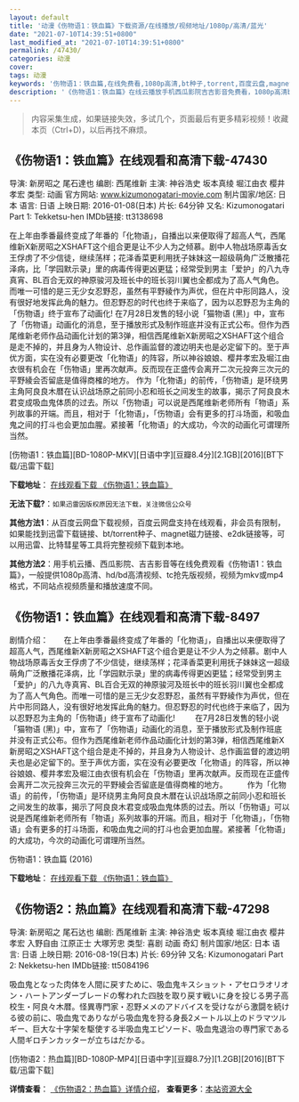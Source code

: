 ```yaml
---
layout: default
title: '动漫《伤物语1：铁血篇》下载资源/在线播放/视频地址/1080p/高清/蓝光'
date: "2021-07-10T14:39:51+0800"
last_modified_at: "2021-07-10T14:39:51+0800"
permalink: /47430/
categories: 动漫
cover:
tags: 动漫
keywords: '伤物语1：铁血篇,在线免费看,1080p高清,bt种子,torrent,百度云盘,magnet,磁力链,迅雷下载资源'
description: '《伤物语1：铁血篇》在线云播放手机西瓜影院吉吉影音免费看，1080p高清bd/hd未删减完整版和tc抢先枪版，mkv/mp4格式，附带bt/torrent种子、magnet/磁力链、百度云盘、网盘资源迅雷下载链接'
---
```


>内容采集生成，如果链接失效，多试几个，页面最后有更多精彩视频！收藏本页（Ctrl+D)，以后再找不麻烦。


## 《伤物语1：铁血篇》在线观看和高清下载-47430

导演: 新房昭之 尾石達也 编剧: 西尾维新 主演: 神谷浩史 坂本真绫 堀江由衣 樱井孝宏 类型: 动画 官方网站: www.kizumonogatari-movie.com 制片国家/地区: 日本 语言: 日语 上映日期: 2016-01-08(日本) 片长: 64分钟 又名: Kizumonogatari Part 1: Tekketsu-hen IMDb链接: tt3138698

在上年由季番最终变成了年番的「化物语」，自播出以来便取得了超高人气，西尾维新X新房昭之XSHAFT这个组合更是让不少人为之倾慕。剧中人物战场原毒舌女王俘虏了不少信徒，继续荡样；花泽香菜更利用抚子妹妹这一超级萌角广泛散播花泽病，比「学园默示录」里的病毒传得更凶更猛；经常受到男主「爱护」的八九寺真宵、BL百合无双的神原骏河及班长中的班长羽川翼也全都成为了高人气角色。而唯一可惜的是三无少女忍野忍，虽然有平野綾作为声优，但在片中形同路人，没有很好地发挥此角的魅力。但忍野忍的时代也终于来临了，因为以忍野忍为主角的「伤物语」终于宣布了动画化! 在7月28日发售的轻小说「猫物语 (黑)」中，宣布了「伤物语」动画化的消息，至于播放形式及制作班底并没有正式公布。但作为西尾维新老师作品动画化计划的第3弹，相信西尾维新X新房昭之XSHAFT这个组合是走不掉的，并且身为人物设计、总作画监督的渡边明夫也是必定留下的。至于声优方面，实在没有必要更改「化物语」的阵容，所以神谷娘娘、樱井孝宏及堀江由衣很有机会在「伤物语」里再次献声。反而现在正盛传会离开二次元投奔三次元的平野綾会否留底是值得商榷的地方。 作为「化物语」的前传，「伤物语」是环绕男主角阿良良木暦在认识战场原之前同小忍和班长之间发生的故事，揭示了阿良良木君变成吸血鬼体质的过去。所以「伤物语」可以说是西尾维新老师所有「物语」系列故事的开端。而且，相对于「化物语」，「伤物语」会有更多的打斗场面，和吸血鬼之间的打斗也会更加血腥。紧接著「化物语」的大成功，今次的动画化可谓理所当然。


[伤物语1：铁血篇][BD-1080P-MKV][日语中字][豆瓣8.4分][2.1GB][2016][BT下载/迅雷下载]

**下载地址**： [在线观看下载 《伤物语1：铁血篇》](https://www.btdx8.com/torrent/kizumonogatari_part1_tekketsu_hen_2016.html) 


**无法下载?**：`如果迅雷因版权原因无法下载，关注微信公众号 `

**其他方法1**：从百度云网盘下载视频，百度云网盘支持在线观看，非会员有限制，如果能找到迅雷下载链接、bt/torrent种子、magnet磁力链接、e2dk链接等，可以用迅雷、比特彗星等工具将完整视频下载到本地。

**其他方法2**：用手机云播、西瓜影院、吉吉影音等在线免费观看《伤物语1：铁血篇》，一般提供1080p高清、hd/bd高清视频、tc抢先版视频，视频为mkv或mp4格式，不同站点视频质量和播放速度不同。


## 《伤物语1：铁血篇》在线观看和高清下载-8497

剧情介绍：　　在上年由季番最终变成了年番的「化物语」，自播出以来便取得了超高人气，西尾维新X新房昭之XSHAFT这个组合更是让不少人为之倾慕。剧中人物战场原毒舌女王俘虏了不少信徒，继续荡样；花泽香菜更利用抚子妹妹这一超级萌角广泛散播花泽病，比「学园默示录」里的病毒传得更凶更猛；经常受到男主「爱护」的八九寺真宵、BL百合无双的神原骏河及班长中的班长羽川翼也全都成为了高人气角色。而唯一可惜的是三无少女忍野忍，虽然有平野綾作为声优，但在片中形同路人，没有很好地发挥此角的魅力。但忍野忍的时代也终于来临了，因为以忍野忍为主角的「伤物语」终于宣布了动画化!  　　在7月28日发售的轻小说「猫物语 (黑)」中，宣布了「伤物语」动画化的消息，至于播放形式及制作班底并没有正式公布。但作为西尾维新老师作品动画化计划的第3弹，相信西尾维新X新房昭之XSHAFT这个组合是走不掉的，并且身为人物设计、总作画监督的渡边明夫也是必定留下的。至于声优方面，实在没有必要更改「化物语」的阵容，所以神谷娘娘、樱井孝宏及堀江由衣很有机会在「伤物语」里再次献声。反而现在正盛传会离开二次元投奔三次元的平野綾会否留底是值得商榷的地方。  　　作为「化物语」的前传，「伤物语」是环绕男主角阿良良木暦在认识战场原之前同小忍和班长之间发生的故事，揭示了阿良良木君变成吸血鬼体质的过去。所以「伤物语」可以说是西尾维新老师所有「物语」系列故事的开端。而且，相对于「化物语」，「伤物语」会有更多的打斗场面，和吸血鬼之间的打斗也会更加血腥。紧接著「化物语」的大成功，今次的动画化可谓理所当然。


伤物语1：铁血篇 (2016)

**下载地址**： [在线观看下载 《伤物语1：铁血篇》](https://www.btbtdy.me/btdy/dy10891.html) 


## 《伤物语2：热血篇》在线观看和高清下载-47298

导演: 新房昭之 尾石达也 编剧: 西尾维新 主演: 神谷浩史 坂本真绫 堀江由衣 樱井孝宏 入野自由 江原正士 大塚芳忠 类型: 喜剧 动画 奇幻 制片国家/地区: 日本 语言: 日语 上映日期: 2016-08-19(日本) 片长: 69分钟 又名: Kizumonogatari Part 2: Nekketsu-hen IMDb链接: tt5084196

吸血鬼となった肉体を人間に戻すために、吸血鬼キスショット・アセロラオリオン・ハートアンダーブレードの奪われた四肢を取り戻す戦いに身を投じる男子高校生・阿良々木暦。怪異専門家・忍野メメのアドバイスを受けながら激闘を続ける彼の前に、吸血鬼でありながら吸血鬼を狩る身長2メートル以上のドラマツルギー、巨大な十字架を駆使する半吸血鬼エピソード、吸血鬼退治の専門家である人間ギロチンカッターが立ちはだかる。


[伤物语2：热血篇][BD-1080P-MP4][日语中字][豆瓣8.7分][1.2GB][2016][BT下载/迅雷下载]

**详情查看**： [《伤物语2：热血篇》详情介绍](/movie/47298/)， **查看更多**：[本站资源大全](/movie/t/all/)

